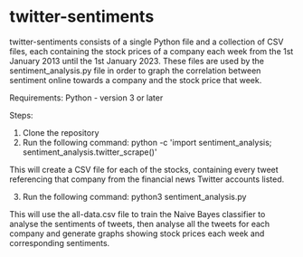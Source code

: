 # twitter-sentiments
twitter-sentiments consists of a single Python file and a collection of CSV files, each containing the stock prices of a company each week from the 1st January 2013 until the 1st January 2023. These files are used by the sentiment_analysis.py file in order to graph the correlation between sentiment online towards a company and the stock price that week.

Requirements:
Python - version 3 or later

Steps:
1. Clone the repository
2. Run the following command:
    python -c 'import sentiment_analysis; sentiment_analysis.twitter_scrape()'

This will create a CSV file for each of the stocks, containing every tweet referencing that company from the financial news Twitter accounts listed.

3. Run the following command:
    python3 sentiment_analysis.py

This will use the all-data.csv file to train the Naive Bayes classifier to analyse the sentiments of tweets, then analyse all the tweets for each company and generate graphs showing stock prices each week and corresponding sentiments.
